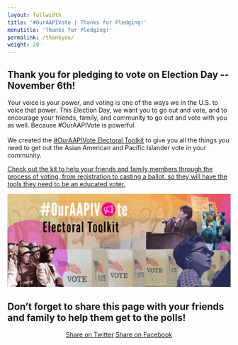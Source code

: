 ```yaml
---
layout: fullwidth
title: '#OurAAPIVote | Thanks for Pledging!'
menutitle: 'Thanks for Pledging!'
permalink: /thankyou/
weight: 20
---
```


## Thank you for pledging to vote on Election Day -- November 6th!

<p>Your voice is your power, and voting is one of the ways we in the U.S. to voice that power. This Election Day, we want you to go out and vote, and to encourage your friends, family, and community to go out and vote with you as well. Because #OurAAPIVote is powerful.
<br>
<br>
We created the <a href="http://vote.18mr.org/learn/">#OurAAPIVote Electoral Toolkit</a> to give you all the things you need to get out the Asian American and Pacific Islander vote in your community. 

<a href="http://vote.18mr.org/learn/">Check out the kit to help your friends and family members through the process of voting, from registration to casting a ballot, so they will have the tools they need to be an educated voter.</a></p>

![](/static/images/Electoral_Toolkit_header.jpg)

<h2 class="thankyou">Don’t forget to share this page with your friends and family to help them get to the polls!</h2>
	
<div class="share-page">
   <center><span><a href="https://twitter.com/intent/tweet?text=I%20pledged%20to%20vote%20%26%20created%20a%20%23MYAAPIVOTE%20badge%20with%20%4018millionrising%2E%20Share%20why%20you%20vote%21&url=http://vote.18mr.org/pledge" rel="nofollow" target="_blank" title="Share on Twitter">Share on Twitter</a></span>
    <span><a href="https://www.facebook.com/sharer/sharer.php?u=http://vote.18mr.org/pledge">Share on Facebook</a></span></center>
</div>